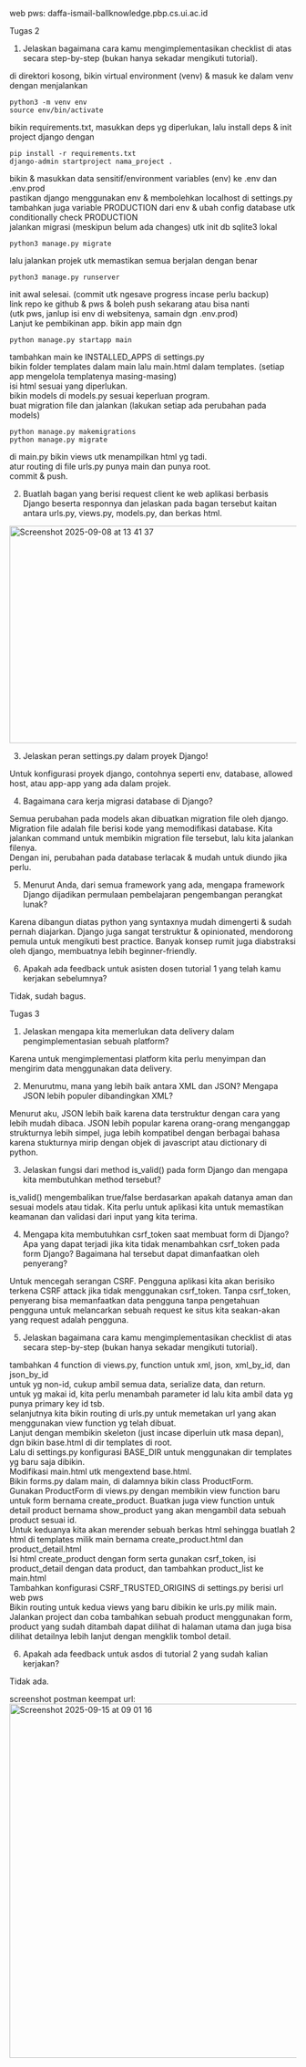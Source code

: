 web pws: daffa-ismail-ballknowledge.pbp.cs.ui.ac.id

Tugas 2

1. Jelaskan bagaimana cara kamu mengimplementasikan checklist di atas secara step-by-step (bukan hanya sekadar mengikuti tutorial).

di direktori kosong, bikin virtual environment (venv) & masuk ke dalam venv dengan menjalankan

```
python3 -m venv env
source env/bin/activate
```

bikin requirements.txt, masukkan deps yg diperlukan, lalu install deps & init project django dengan

```
pip install -r requirements.txt
django-admin startproject nama_project .
```

bikin & masukkan data sensitif/environment variables (env) ke .env dan .env.prod  
pastikan django menggunakan env & membolehkan localhost di settings.py  
tambahkan juga variable PRODUCTION dari env & ubah config database utk conditionally check PRODUCTION  
jalankan migrasi (meskipun belum ada changes) utk init db sqlite3 lokal

```
python3 manage.py migrate
```

lalu jalankan projek utk memastikan semua berjalan dengan benar

```
python3 manage.py runserver
```

init awal selesai. (commit utk ngesave progress incase perlu backup)  
link repo ke github & pws & boleh push sekarang atau bisa nanti  
(utk pws, janlup isi env di websitenya, samain dgn .env.prod)  
Lanjut ke pembikinan app. bikin app main dgn

```
python manage.py startapp main
```

tambahkan main ke INSTALLED_APPS di settings.py  
bikin folder templates dalam main lalu main.html dalam templates. (setiap app mengelola templatenya masing-masing)  
isi html sesuai yang diperlukan.  
bikin models di models.py sesuai keperluan program.  
buat migration file dan jalankan (lakukan setiap ada perubahan pada models)

```
python manage.py makemigrations
python manage.py migrate
```

di main.py bikin views utk menampilkan html yg tadi.  
atur routing di file urls.py punya main dan punya root.  
commit & push.

2. Buatlah bagan yang berisi request client ke web aplikasi berbasis Django beserta responnya dan jelaskan pada bagan tersebut kaitan antara urls.py, views.py, models.py, dan berkas html.

<img width="647" height="381" alt="Screenshot 2025-09-08 at 13 41 37" src="https://github.com/user-attachments/assets/45407a28-1be1-43d3-8407-eaa183926c05" />

3. Jelaskan peran settings.py dalam proyek Django!

Untuk konfigurasi proyek django, contohnya seperti env, database, allowed host, atau app-app yang ada dalam projek.

4. Bagaimana cara kerja migrasi database di Django?

Semua perubahan pada models akan dibuatkan migration file oleh django. Migration file adalah file berisi kode yang memodifikasi database. Kita jalankan command untuk membikin migration file tersebut, lalu kita jalankan filenya.  
Dengan ini, perubahan pada database terlacak & mudah untuk diundo jika perlu.

5. Menurut Anda, dari semua framework yang ada, mengapa framework Django dijadikan permulaan pembelajaran pengembangan perangkat lunak?

Karena dibangun diatas python yang syntaxnya mudah dimengerti & sudah pernah diajarkan. Django juga sangat terstruktur & opinionated, mendorong pemula untuk mengikuti best practice. Banyak konsep rumit juga diabstraksi oleh django, membuatnya lebih beginner-friendly.

6. Apakah ada feedback untuk asisten dosen tutorial 1 yang telah kamu kerjakan sebelumnya?

Tidak, sudah bagus.

Tugas 3

1. Jelaskan mengapa kita memerlukan data delivery dalam pengimplementasian sebuah platform?

Karena untuk mengimplementasi platform kita perlu menyimpan dan mengirim data menggunakan data delivery.

2. Menurutmu, mana yang lebih baik antara XML dan JSON? Mengapa JSON lebih populer dibandingkan XML?

Menurut aku, JSON lebih baik karena data terstruktur dengan cara yang lebih mudah dibaca. JSON lebih popular karena orang-orang menganggap strukturnya lebih simpel, juga lebih kompatibel dengan berbagai bahasa karena stukturnya mirip dengan objek di javascript atau dictionary di python.

3. Jelaskan fungsi dari method is_valid() pada form Django dan mengapa kita membutuhkan method tersebut?

is_valid() mengembalikan true/false berdasarkan apakah datanya aman dan sesuai models atau tidak. Kita perlu untuk aplikasi kita untuk memastikan keamanan dan validasi dari input yang kita terima.

4. Mengapa kita membutuhkan csrf_token saat membuat form di Django? Apa yang dapat terjadi jika kita tidak menambahkan csrf_token pada form Django? Bagaimana hal tersebut dapat dimanfaatkan oleh penyerang?

Untuk mencegah serangan CSRF. Pengguna aplikasi kita akan berisiko terkena CSRF attack jika tidak menggunakan csrf_token. Tanpa csrf_token, penyerang bisa memanfaatkan data pengguna tanpa pengetahuan pengguna untuk melancarkan sebuah request ke situs kita seakan-akan yang request adalah pengguna.

5. Jelaskan bagaimana cara kamu mengimplementasikan checklist di atas secara step-by-step (bukan hanya sekadar mengikuti tutorial).

tambahkan 4 function di views.py, function untuk xml, json, xml_by_id, dan json_by_id  
untuk yg non-id, cukup ambil semua data, serialize data, dan return.  
untuk yg makai id, kita perlu menambah parameter id lalu kita ambil data yg punya primary key id tsb.  
selanjutnya kita bikin routing di urls.py untuk memetakan url yang akan menggunakan view function yg telah dibuat.  
Lanjut dengan membikin skeleton (just incase diperluin utk masa depan), dgn bikin base.html di dir templates di root.  
Lalu di settings.py konfigurasi BASE_DIR untuk menggunakan dir templates yg baru saja dibikin.  
Modifikasi main.html utk mengextend base.html.  
Bikin forms.py dalam main, di dalamnya bikin class ProductForm.  
Gunakan ProductForm di views.py dengan membikin view function baru untuk form bernama create_product. Buatkan juga view function untuk detail product bernama show_product yang akan mengambil data sebuah product sesuai id.  
Untuk keduanya kita akan merender sebuah berkas html sehingga buatlah 2 html di templates milik main bernama create_product.html dan product_detail.html  
Isi html create_product dengan form serta gunakan csrf_token, isi product_detail dengan data product, dan tambahkan product_list ke main.html  
Tambahkan konfigurasi CSRF_TRUSTED_ORIGINS di settings.py berisi url web pws  
Bikin routing untuk kedua views yang baru dibikin ke urls.py milik main.  
Jalankan project dan coba tambahkan sebuah product menggunakan form, product yang sudah ditambah dapat dilihat di halaman utama dan juga bisa dilihat detailnya lebih lanjut dengan mengklik tombol detail.

6. Apakah ada feedback untuk asdos di tutorial 2 yang sudah kalian kerjakan?

Tidak ada.

screenshot postman keempat url:
<img width="839" height="621" alt="Screenshot 2025-09-15 at 09 01 16" src="https://github.com/user-attachments/assets/1fa97594-ca66-4975-98c8-f40ef9b18007" />
